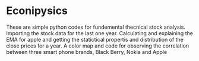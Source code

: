 # Econipysics
These are simple python codes for fundemental thecnical stock analysis. 
Importing the stock data for the last one year.
Calculating and explaining the EMA for apple and getting the statictical propertis and distribution of the close prices for a year. 
A color map and code for observing the correlation between three smart phone brands, Black Berry, Nokia and Apple
